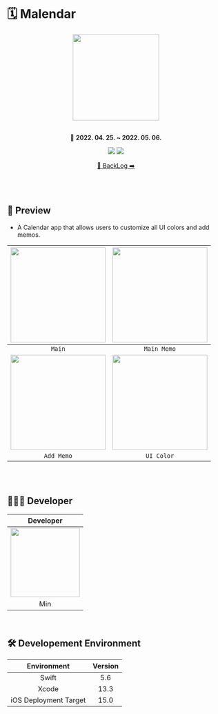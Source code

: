 # 🗓 Malendar

<div align="center">

<img width=200 src="https://i.imgur.com/HLyygOX.png">    
    
<br>
<br>

📆 **2022. 04. 25. ~ 2022. 05. 06.**

[<img src="https://img.shields.io/badge/Swift-5.6-orange?">](https://developer.apple.com/kr/swift/) [<img src="https://img.shields.io/badge/Xcode-13.3-blue?">](https://developer.apple.com/kr/xcode/)

[📝 BackLog ➡️](https://docs.google.com/spreadsheets/d/1GZk9kV0nV0WlljCNEnlUKKoqDpMngs0d5s4YO_hYB30/edit#gid=0)    

</div>
    
<br>
<br>

## 👀 Preview

- A Calendar app that allows users to customize all UI colors and add memos.

|<img width=220 src="https://i.imgur.com/5GcJo4l.jpg">|<img width=220 src="https://i.imgur.com/IOgzamz.jpg">|
|:-:|:-:|
|`Main`|`Main Memo`|
|<img width=220 src="https://i.imgur.com/IGN0cfh.jpg">|<img width=220 src="https://i.imgur.com/5Y54z0u.jpg">|
|`Add Memo`|`UI Color`|

<br>
<br>

## 👨🏻‍💻 Developer

|Developer|
|:-:|
|<img src="https://i.imgur.com/OB39K35.png" width="160">|
|Min|


</div>

<br>

## 🛠 Developement Environment

|Environment|Version|
|:-:|:-:|
|Swift|5.6|
|Xcode|13.3|
|iOS Deployment Target|15.0|

<br>
